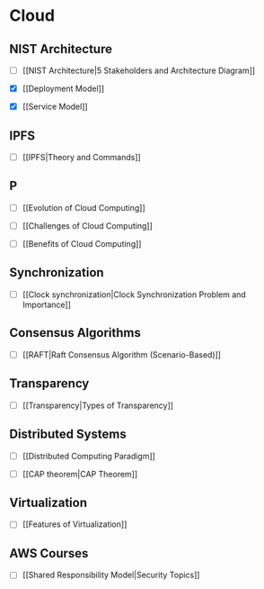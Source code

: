  
# Cloud 
## NIST Architecture

- [ ] [[NIST Architecture|5 Stakeholders and Architecture Diagram]]

- [x] [[Deployment Model]]

- [x] [[Service Model]]

  

## IPFS

- [ ] [[IPFS|Theory and Commands]]
## P

- [ ] [[Evolution of Cloud Computing]]

- [ ] [[Challenges of Cloud Computing]]

- [ ] [[Benefits of Cloud Computing]]

## Synchronization

- [ ] [[Clock synchronization|Clock Synchronization Problem and Importance]]
## Consensus Algorithms

- [ ] [[RAFT|Raft Consensus Algorithm (Scenario-Based)]]
## Transparency

- [ ] [[Transparency|Types of Transparency]]
## Distributed Systems

- [ ] [[Distributed Computing Paradigm]]

- [ ] [[CAP theorem|CAP Theorem]]
## Virtualization

- [ ] [[Features of Virtualization]]
## AWS Courses

- [ ] [[Shared Responsibility Model|Security Topics]]


 